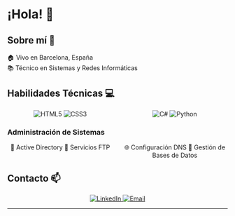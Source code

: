 # ¡Hola! 👋 

## Sobre mí 🚀

🏠 Vivo en Barcelona, España  
📚 Técnico en Sistemas y Redes Informáticas  


## Habilidades Técnicas 💻

<div align="center">
  <div style="display: grid; grid-template-columns: repeat(2, 1fr); gap: 20px; margin-bottom: 20px;">
    <!-- Primera fila -->
    <div>
      <img src="https://img.shields.io/badge/HTML5-E34F26?style=flat&logo=html5&logoColor=white" alt="HTML5"/>
      <img src="https://img.shields.io/badge/CSS3-1572B6?style=flat&logo=css3&logoColor=white" alt="CSS3"/>
    </div>
    <!-- Segunda fila -->
    <div>
      <img src="https://img.shields.io/badge/C%23-239120?style=flat&logo=c-sharp&logoColor=white" alt="C#"/>
      <img src="https://img.shields.io/badge/Python-3776AB?style=flat&logo=python&logoColor=white" alt="Python"/>
    </div>
  </div>
</div>

### Administración de Sistemas
<div align="center">
  <div style="display: grid; grid-template-columns: repeat(2, 1fr); gap: 20px;">
    <div>
      🔄 Active Directory
      📂 Servicios FTP
    </div>
    <div>
      🌐 Configuración DNS
      💾 Gestión de Bases de Datos
    </div>
  </div>
</div>

## Contacto 📫

<div align="center">
  <a href="https://www.linkedin.com/in/isaac-martinez-873b70328/">
    <img src="https://img.shields.io/badge/LinkedIn-0077B5?style=flat&logo=linkedin&logoColor=white" alt="LinkedIn"/>
  </a>
  <a href="mailto:isaacmm2909@gmail.com">
    <img src="https://img.shields.io/badge/Email-D14836?style=flat&logo=gmail&logoColor=white" alt="Email"/>
  </a>
</div>

---
